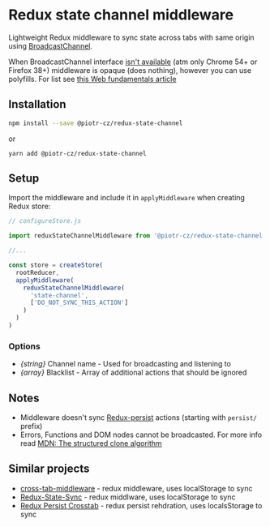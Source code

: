# Redux state channel middleware

Lightweight Redux middleware to sync state across tabs with same origin using [BroadcastChannel](https://developer.mozilla.org/en-US/docs/Web/API/BroadcastChannel).

When BroadcastChannel interface [isn't available](https://caniuse.com/#search=BroadcastChannel) (atm only Chrome 54+ or Firefox 38+) middleware is opaque (does nothing),
however you can use polyfills. For list see [this Web fundamentals article](https://developers.google.com/web/updates/2016/09/broadcastchannel#feature_detection_and_browser_support)

## Installation

```sh
npm install --save @piotr-cz/redux-state-channel
```
or

```
yarn add @piotr-cz/redux-state-channel
```

## Setup

Import the middleware and include it in `applyMiddleware` when creating Redux store:

```js
// configureStore.js

import reduxStateChannelMiddleware from '@piotr-cz/redux-state-channel'

//...

const store = createStore(
  rootReducer,
  applyMiddleware(
    reduxStateChannelMiddleware(
      'state-channel',
      ['DO_NOT_SYNC_THIS_ACTION']
    )
  )
)
```

### Options

- _{string}_ Channel name - Used for broadcasting and listening to
- _{array}_ Blacklist - Array of additional actions that should be ignored

## Notes

- Middleware doesn't sync [Redux-persist](https://www.npmjs.com/package/redux-persist) actions (starting with `persist/` prefix)
- Errors, Functions and DOM nodes cannot be broadcasted. For more info read [MDN: The structured clone algorithm](https://developer.mozilla.org/en-US/docs/Web/API/Web_Workers_API/Structured_clone_algorithm)

## Similar projects

- [cross-tab-middleware](https://github.com/stutrek/cross-tab-middleware) - redux middleware, uses localStorage to sync
- [Redux-State-Sync](https://github.com/AOHUA/redux-state-sync) - redux middlware, uses localStorage to sync
- [Redux Persist Crosstab](https://github.com/rt2zz/redux-persist-crosstab) - redux persist rehdration, uses localsStorage to sync
